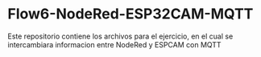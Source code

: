 # Flow6-NodeRed-ESP32CAM-MQTT
Este repositorio contiene los archivos para el ejercicio, en el cual se intercambiara informacion entre NodeRed y ESPCAM con MQTT
